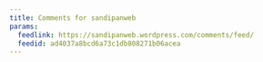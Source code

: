 ```yaml
---
title: Comments for sandipanweb
params:
  feedlink: https://sandipanweb.wordpress.com/comments/feed/
  feedid: ad4037a8bcd6a73c1db808271b06acea
---
```

